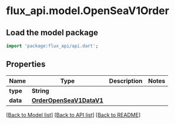 # flux_api.model.OpenSeaV1Order

## Load the model package
```dart
import 'package:flux_api/api.dart';
```

## Properties
Name | Type | Description | Notes
------------ | ------------- | ------------- | -------------
**type** | **String** |  | 
**data** | [**OrderOpenSeaV1DataV1**](OrderOpenSeaV1DataV1.md) |  | 

[[Back to Model list]](../README.md#documentation-for-models) [[Back to API list]](../README.md#documentation-for-api-endpoints) [[Back to README]](../README.md)


